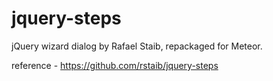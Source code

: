 jquery-steps
============

jQuery wizard dialog by Rafael Staib, repackaged for Meteor.

reference - https://github.com/rstaib/jquery-steps
